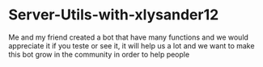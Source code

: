 # Server-Utils-with-xlysander12
Me and my friend created a bot that have many functions and we would appreciate it if you teste or see it, it will help us a lot and we want to make this bot grow in the community in order to help people

